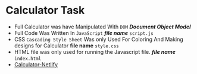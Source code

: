  # Calculator Task

 + Full Calculator was have Manipulated With `DOM` ***Document Object Model***
 + Full Code Was Written In `JavaScript` ***file name*** `script.js`
 + CSS `Cascading Style Sheet` Was only Used For Coloring And Making designs for Calculator **file name** `style.css`
 + HTML file was only used for running the Javascript file. ***file name*** `index.html`
 + [Calculator-Netlify](https://thriving-brigadeiros-69564c.netlify.app/)